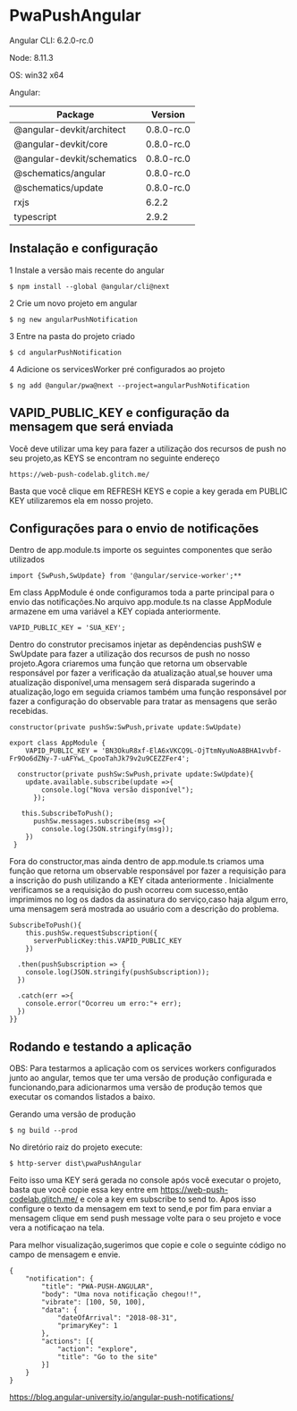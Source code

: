 # PwaPushAngular

Angular CLI: 6.2.0-rc.0

Node: 8.11.3

OS: win32 x64

Angular:


Package                      |Version
-----------------------------|-------------------------
@angular-devkit/architect    |0.8.0-rc.0
@angular-devkit/core         |0.8.0-rc.0
@angular-devkit/schematics   |0.8.0-rc.0
@schematics/angular          |0.8.0-rc.0
@schematics/update           |0.8.0-rc.0
rxjs                         |6.2.2
typescript                   |2.9.2


## Instalação e configuração

1 Instale a versão mais recente do angular  

	$ npm install --global @angular/cli@next

2 Crie um novo projeto em angular

	$ ng new angularPushNotification

3 Entre na pasta do projeto criado

	$ cd angularPushNotification

4 Adicione os servicesWorker pré configurados ao projeto

	$ ng add @angular/pwa@next --project=angularPushNotification



## VAPID_PUBLIC_KEY e configuração da mensagem que será enviada 

Você deve utilizar uma key para fazer a utilização dos recursos de push no seu projeto,as KEYS se encontram no seguinte endereço

    https://web-push-codelab.glitch.me/

Basta que você clique em REFRESH KEYS e copie a key gerada em PUBLIC KEY utilizaremos ela em nosso projeto. 


## Configurações para o envio de notificações 

Dentro de app.module.ts importe os seguintes componentes que serão utilizados

    import {SwPush,SwUpdate} from '@angular/service-worker';**

Em class AppModule é onde configuramos toda a parte principal para o envio das notificações.No arquivo app.module.ts na classe AppModule armazene em uma variável a KEY copiada anteriormente.

    VAPID_PUBLIC_KEY = 'SUA_KEY';

Dentro do construtor precisamos injetar as depêndencias pushSW e SwUpdate para fazer a utilização dos recursos de push no nosso projeto.Agora criaremos uma função que retorna um observable responsável por fazer a verificação da atualização atual,se houver uma atualização disponível,uma mensagem será disparada sugerindo a atualização,logo em seguida criamos também uma função responsável por fazer a configuração do observable para tratar as mensagens que serão recebidas.
	
    constructor(private pushSw:SwPush,private update:SwUpdate)

    export class AppModule { 
        VAPID_PUBLIC_KEY = 'BN3OkuR8xf-ElA6xVKCQ9L-OjTtmNyuNoA8BHA1vvbf-Fr9Oo6dZNy-7-uAFYwL_CpooTahJk79v2u9CEZZFer4';
	 
	  constructor(private pushSw:SwPush,private update:SwUpdate){
	    update.available.subscribe(update =>{
	        console.log("Nova versão disponível");
	      });
        
       this.SubscribeToPush();
	      pushSw.messages.subscribe(msg =>{
	        console.log(JSON.stringify(msg));
        })
     } 

Fora do constructor,mas ainda dentro de app.module.ts criamos uma função que retorna um observable responsável por fazer a requisição para a inscrição do push utilizando a KEY citada anteriormente . Inicialmente verificamos se a requisição do push ocorreu com sucesso,então imprimimos no log os dados da assinatura do serviço,caso haja algum erro, uma mensagem será mostrada ao usuário com a descrição do problema.


    SubscribeToPush(){
        this.pushSw.requestSubscription({
          serverPublicKey:this.VAPID_PUBLIC_KEY
        })

      .then(pushSubscription => {
        console.log(JSON.stringify(pushSubscription));
      })
      
      .catch(err =>{
        console.error("Ocorreu um erro:"+ err);
      })
    }}	



## Rodando e testando a aplicação

OBS: Para testarmos a aplicação com os services workers configurados junto ao angular, temos que ter uma versão de produção configurada e funcionando,para adicionarmos uma versão de produção temos que executar os comandos listados a baixo.


Gerando uma versão de produção

    $ ng build --prod


No diretório raiz do projeto execute:
	
    $ http-server dist\pwaPushAngular



Feito isso uma KEY será gerada no console após você executar o projeto, basta que você copie essa key entre em https://web-push-codelab.glitch.me/ e cole a key em subscribe to send to. Apos isso configure o texto da mensagem em text to send,e por fim para enviar a mensagem clique em send push message volte para o seu projeto e voce vera a notificaçao na tela.


Para melhor visualização,sugerimos que copie e cole o seguinte código no campo de mensagem e envie.

    { 
        "notification": { 
            "title": "PWA-PUSH-ANGULAR", 
            "body": "Uma nova notificação chegou!!", 
            "vibrate": [100, 50, 100], 
            "data": { 
                "dateOfArrival": "2018-08-31",
                "primaryKey": 1 
            }, 
            "actions": [{ 
                "action": "explore", 
                "title": "Go to the site" 
            }] 
        }
    }




https://blog.angular-university.io/angular-push-notifications/
